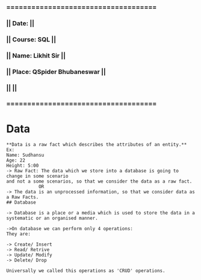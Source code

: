 ###                                            ====================================
###                                         ||  Date:                         ||
###                                            ||  Course:  SQL                  ||
###                                            ||  Name:  Likhit Sir             ||
###                                           ||  Place: QSpider Bhubaneswar    ||
###                                            ||                                ||
###                                            ====================================

# Data 
```````````````````````````````````````````````````````````````````````
**Data is a raw fact which describes the attributes of an entity.**
Ex: 
Name: Sudhansu
Age: 22
Height: 5:00
-> Raw Fact: The data which we store into a database is going to change in some scenario
and not a some scenarios, so that we consider the data as a raw fact.
            OR
-> The data is an unprocessed information, so that we consider data as a Raw Facts.
## Database 

-> Database is a place or a media which is used to store the data in a systematic or an organised manner.

->On database we can perform only 4 operations:
They are: 

-> Create/ Insert
-> Read/ Retrive
-> Update/ Modify
-> Delete/ Drop

Universally we called this operations as 'CRUD' operations.

